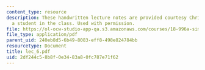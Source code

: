 ```yaml
---
content_type: resource
description: These handwritten lecture notes are provided courtesy Christina Goddard,
  a student in the class. Used with permission.
file: https://ol-ocw-studio-app-qa.s3.amazonaws.com/courses/18-996a-simplicity-theory-spring-2004/2df244c58b8f0e3483a80fc787e71f62_lec_6.pdf
file_type: application/pdf
parent_uid: 240eb8d5-6b49-8083-eff8-498e824784bb
resourcetype: Document
title: lec_6.pdf
uid: 2df244c5-8b8f-0e34-83a8-0fc787e71f62
---
```

